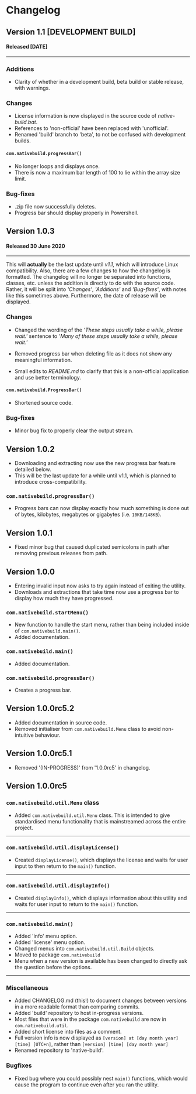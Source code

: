 Changelog
===

Version 1.1 [DEVELOPMENT BUILD]
---

#### Released [DATE]

---

### Additions

- Clarity of whether in a development build,
beta build or stable release, with
warnings.

### Changes

- License information is now displayed in the source
code of *native-build.bat*.
- References to 'non-official' have been replaced
with 'unofficial'.
- Renamed 'build' branch to 'beta', to not be confused
with development builds.

#### `com.nativebuild.progressBar()`

- No longer loops and displays once.
- There is now a maximum bar length of 100 to lie
within the array size limit.

### Bug-fixes

- .zip file now successfully deletes.
- Progress bar should display properly in Powershell.

Version 1.0.3
---

#### Released 30 June 2020

---

This will **actually** be the last update until *v1.1*,
which will introduce Linux compatibility. Also, there
are a few changes to how the changelog is formatted.
The changelog will no longer be separated into 
functions, classes, etc. unless the addition is
directly to do with the source code. Rather, it will be
split into *'Changes'*, *'Additions'* and *'Bug-fixes'*,
with notes like this sometimes above. Furthermore, the
date of release will be displayed.

### Changes

- Changed the wording of the *'These steps usually
take a while, please wait.'* sentence to *'Many of
these steps usually take a while, please wait.'*

- Removed progress bar when deleting file as it does
not show any meaningful information.

- Small edits to *README.md* to clarify that this is
a non-official application and use better terminology.

#### `com.nativebuild.ProgressBar()`

- Shortened source code.

### Bug-fixes

- Minor bug fix to properly clear the output stream.

Version 1.0.2
---

- Downloading and extracting now use the new progress
bar feature detailed below.
- This will be the last update for a while until v1.1,
which is planned to introduce cross-compatibility.

### `com.nativebuild.progressBar()`

- Progress bars can now display exactly how much
something is done out of bytes, kilobytes, megabytes
or gigabytes (i.e. `10KB/148KB`).

Version 1.0.1
---

- Fixed minor bug that caused duplicated semicolons in
path after removing previous releases from path.

Version 1.0.0
---

- Entering invalid input now asks to try again
instead of exiting the utility.
- Downloads and extractions that take time now use
a progress bar to display how much they have progressed.

### `com.nativebuild.startMenu()`

- New function to handle the start menu, rather
than being included inside of
`com.nativebuild.main()`.
- Added documentation.

### `com.nativebuild.main()`

- Added documentation.

### `com.nativebuild.progressBar()`

- Creates a progress bar.

Version 1.0.0rc5.2
---

- Added documentation in source code.
- Removed initialiser from `com.nativebuild.Menu`
class to avoid non-intuitive behaviour.

Version 1.0.0rc5.1
---

- Removed '(IN-PROGRESS)' from '1.0.0rc5' in
changelog.


Version 1.0.0rc5
---

### `com.nativebuild.util.Menu` class


- Added `com.nativebuild.util.Menu` class. This is
intended to give standardised menu functionality
that is mainstreamed across the entire project.

---

### `com.nativebuild.util.displayLicense()`

- Created `displayLicense()`, which displays the
license and waits for user input to then return to
the `main()` function.

---

### `com.nativebuild.util.displayInfo()`

- Created `displayInfo()`, which displays
information about this utility and waits for user
input to return to the `main()` function.

---

### `com.nativebuild.main()`

- Added 'info' menu option.
- Added 'license' menu option.
- Changed menus into `com.nativebuild.util.Build`
objects.
- Moved to package `com.nativebuild`
- Menu when a new version is available has been
changed to directly ask the question before the
options.

---

### Miscellaneous

- Added CHANGELOG.md (this!) to document changes
between versions in a more readable format than
comparing commits.
- Added 'build' repository to host in-progress
versions.
- Most files that were in the package
`com.nativebuild` are now in
`com.nativebuild.util`.
- Added short license into files as a comment.
- Full version info is now displayed as
`[version] at [day month year] [time] [UTC+n]`,
rather than `[version] [time] [day month year]`
- Renamed repository to 'native-build'.

### Bugfixes

- Fixed bug where you could possibly nest
`main()` functions, which would cause the
program to continue even after you ran the
utility.
